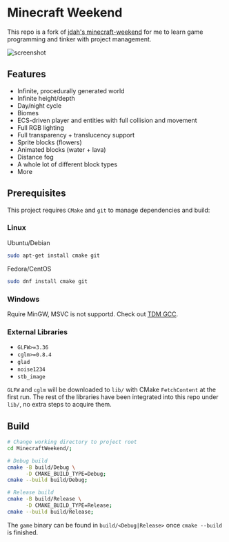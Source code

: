 # Minecraft Weekend

This repo is a fork of [jdah's minecraft-weekend](https://github.com/jdah/minecraft-weekend/tree/387ecb554946180094d58c57a4ee216dba506cc4) for me to learn game programming and tinker with project management.

![screenshot](screenshots/1.png)

## Features
- Infinite, procedurally generated world
- Infinite height/depth
- Day/night cycle
- Biomes
- ECS-driven player and entities with full collision and movement
- Full RGB lighting
- Full transparency + translucency support
- Sprite blocks (flowers)
- Animated blocks (water + lava)
- Distance fog
- A whole lot of different block types
- More

## Prerequisites

This project requires `CMake` and `git` to manage dependencies and build:

### Linux

Ubuntu/Debian
```sh
sudo apt-get install cmake git
```

Fedora/CentOS
```sh
sudo dnf install cmake git
```

### Windows

Rquire MinGW, MSVC is not supportd. Check out [TDM GCC](https://jmeubank.github.io/tdm-gcc/).

### External Libraries

 * `GLFW>=3.36`
 * `cglm>=0.8.4`
 * `glad`
 * `noise1234`
 * `stb_image`

`GLFW` and `cglm` will be downloaded to `lib/` with CMake `FetchContent` at the first run.
The rest of the libraries have been integrated into this repo under `lib/`, no extra steps to acquire them.

## Build

```sh
# Change working directory to project root
cd MinecraftWeekend/;

# Debug build
cmake -B build/Debug \
      -D CMAKE_BUILD_TYPE=Debug;
cmake --build build/Debug;

# Release build
cmake -B build/Release \
      -D CMAKE_BUILD_TYPE=Release;
cmake --build build/Release;
```

The `game` binary can be found in `build/<Debug|Release>` once `cmake --build` is finished.

